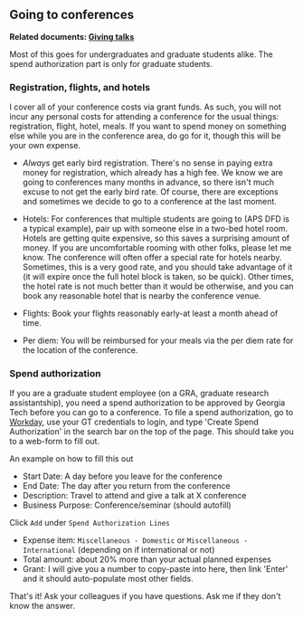 ## Going to conferences

__Related documents: [Giving talks](giving-talks.md)__

Most of this goes for undergraduates and graduate students alike.
The spend authorization part is only for graduate students.

### Registration, flights, and hotels

I cover all of your conference costs via grant funds.
As such, you will not incur any personal costs for attending a conference for the usual things: registration, flight, hotel, meals.
If you want to spend money on something else while you are in the conference area, do go for it, though this will be your own expense.

* _Always_ get early bird registration. There's no sense in paying extra money for registration, which already has a high fee. We know we are going to conferences many months in advance, so there isn't much excuse to not get the early bird rate. Of course, there are exceptions and sometimes we decide to go to a conference at the last moment.

* Hotels: For conferences that multiple students are going to (APS DFD is a typical example), pair up with someone else in a two-bed hotel room. Hotels are getting quite expensive, so this saves a surprising amount of money. If you are uncomfortable rooming with other folks, please let me know. The conference will often offer a special rate for hotels nearby. Sometimes, this is a very good rate, and you should take advantage of it (it will expire once the full hotel block is taken, so be quick). Other times, the hotel rate is not much better than it would be otherwise, and you can book any reasonable hotel that is nearby the conference venue.

* Flights: Book your flights reasonably early-at least a month ahead of time.

* Per diem: You will be reimbursed for your meals via the per diem rate for the location of the conference.

### Spend authorization

If you are a graduate student employee (on a GRA, graduate research assistantship), you need a spend authorization to be approved by Georgia Tech before you can go to a conference.
To file a spend authorization, go to [Workday](https://wd5.myworkday.com/gatech/d/home.htmld), use your GT credentials to login, and type 'Create Spend Authorization' in the search bar on the top of the page.
This should take you to a web-form to fill out.

An example on how to fill this out
* Start Date: A day before you leave for the conference
* End Date: The day after you return from the conference
* Description: Travel to attend and give a talk at X conference
* Business Purpose: Conference/seminar (should autofill) 

Click `Add` under `Spend Authorization Lines`
* Expense item: `Miscellaneous - Domestic` or `Miscellaneous - International` (depending on if international or not)
* Total amount: about 20% more than your actual planned expenses
* Grant: I will give you a number to copy-paste into here, then link 'Enter' and it should auto-populate most other fields.

That's it! Ask your colleagues if you have questions. Ask me if they don't know the answer.
